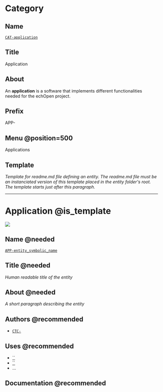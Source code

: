 # Category
## Name
[`CAT-application`]()

## Title
Application

## About
An **application** is a software that implements different functionalities
needed for the echOpen project.


## Prefix
APP-

## Menu @position=500
Applications

## Template
*Template for readme.md file defining an entity. The
readme.md file must be an instanciated version of this template placed
in the entity folder's root. The template starts just after
this paragraph.*

--------------------------------------------------------------------------------

# Application @is_template
![](viewme.jpg)

## Name @needed
[`APP-entity_symbolic_name`]()

## Title @needed
*Human readable title of the entity*

## About @needed
*A short paragraph describing the entity*

## Authors @recommended
* [`CTC-`]()

## Uses @recommended
* [``]()
* [``]()
* ...

## Documentation @recommended

